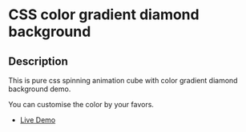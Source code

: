 # CSS color gradient diamond background

## Description
This is pure css spinning animation cube with color gradient diamond background demo.

You can customise the color by your favors.

+ [Live Demo](http://remo.site/colorGradient/)